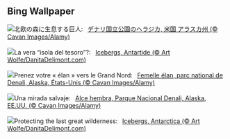 ## Bing Wallpaper
![](https://www.bing.com/th?id=OHR.SnowMoose_JA-JP7555569429_UHD.jpg&w=1000)北欧の森に生息する巨人:&nbsp;&ensp;[デナリ国立公園のヘラジカ, 米国 アラスカ州  (© Cavan Images/Alamy)](https://www.bing.com/th?id=OHR.SnowMoose_JA-JP7555569429_UHD.jpg)
<br><br/>
![](https://www.bing.com/th?id=OHR.IcebergsAntarctica_IT-IT6673313021_UHD.jpg&w=1000)La vera “isola del tesoro”?:&nbsp;&ensp;[Icebergs, Antartide (© Art Wolfe/DanitaDelimont.com)](https://www.bing.com/th?id=OHR.IcebergsAntarctica_IT-IT6673313021_UHD.jpg)
<br><br/>
![](https://www.bing.com/th?id=OHR.SnowMoose_FR-FR5886438114_UHD.jpg&w=1000)Prenez votre « élan » vers le Grand Nord:&nbsp;&ensp;[Femelle élan, parc national de Denali, Alaska, États-Unis (© Cavan Images/Alamy)](https://www.bing.com/th?id=OHR.SnowMoose_FR-FR5886438114_UHD.jpg)
<br><br/>
![](https://www.bing.com/th?id=OHR.SnowMoose_ES-ES4746792183_UHD.jpg&w=1000)Una mirada salvaje:&nbsp;&ensp;[Alce hembra, Parque Nacional Denali, Alaska, EE.UU. (© Cavan Images/Alamy)](https://www.bing.com/th?id=OHR.SnowMoose_ES-ES4746792183_UHD.jpg)
<br><br/>
![](https://www.bing.com/th?id=OHR.IcebergsAntarctica_EN-GB9447266279_UHD.jpg&w=1000)Protecting the last great wilderness:&nbsp;&ensp;[Icebergs, Antarctica (© Art Wolfe/DanitaDelimont.com)](https://www.bing.com/th?id=OHR.IcebergsAntarctica_EN-GB9447266279_UHD.jpg)
<br><br/>

